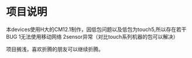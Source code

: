 # 项目说明
本devices使用H大的CM12.1制作，因低包问题以及低包为touch5,所以存在若干BUG
1无法使用移动网络
2sensor异常（对比touch系列机器的包可以解决）

项目搁浅，喜欢折腾的朋友可以继续折腾。

